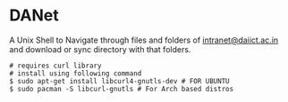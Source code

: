 # DANet

A Unix Shell to Navigate through files and folders of intranet@daiict.ac.in and download or sync directory with that folders.

```
# requires curl library
# install using following command
$ sudo apt-get install libcurl4-gnutls-dev # FOR UBUNTU
$ sudo pacman -S libcurl-gnutls # For Arch based distros
```
